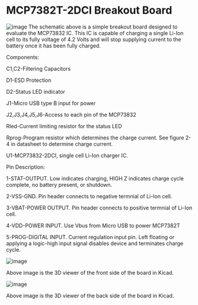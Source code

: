 # MCP7382T-2DCI Breakout Board
![image](https://user-images.githubusercontent.com/107767719/210141274-d4c72c1f-71ed-4e9a-b540-cebfbb1cedc9.png)
The schematic above is a simple breakout board designed to evaluate the MCP73832 IC. This IC is capable of charging a single Li-Ion cell to its fully voltage of 4.2 Volts and will stop supplying current to the battery once it has been fully charged.


Components:

C1,C2-Filtering Capacitors

D1-ESD Protection

D2-Status LED indicator

J1-Micro USB type B input for power

J2,J3,J4,J5,J6-Access to each pin of the MCP73832

Rled-Current limiting resistor for the status LED

Rprog-Program resistor which determines the charge current. See figure 2-4 in datasheet to determine charge current.

U1-MCP73832-2DCI, single cell Li-Ion charger IC.

Pin Description:

1-STAT-OUTPUT. Low indicates charging, HIGH Z indicates charge cycle complete, no battery present, or shutdown.

2-VSS-GND. Pin header connects to negative termnial of Li-Ion cell.

3-VBAT-POWER OUTPUT. Pin header connects to positive termnial of Li-Ion cell.

4-VDD-POWER INPUT. Use Vbus from Micro USB to power MCP7382T

5-PROG-DIGITAL INPUT. Current regulation input pin. Left floating or applying a logic-high input signal disables device and terminates charge cycle.

![image](https://user-images.githubusercontent.com/107767719/210141210-5514fc17-79f9-49f0-9d3d-8e01fed53402.png)

Above image is the 3D viewer of the front side of the board in Kicad. 

![image](https://user-images.githubusercontent.com/107767719/210141231-9a1161dc-7a85-49da-977d-80a875ae498a.png)

Above image is the 3D viewer of the back side of the board in Kicad. 
